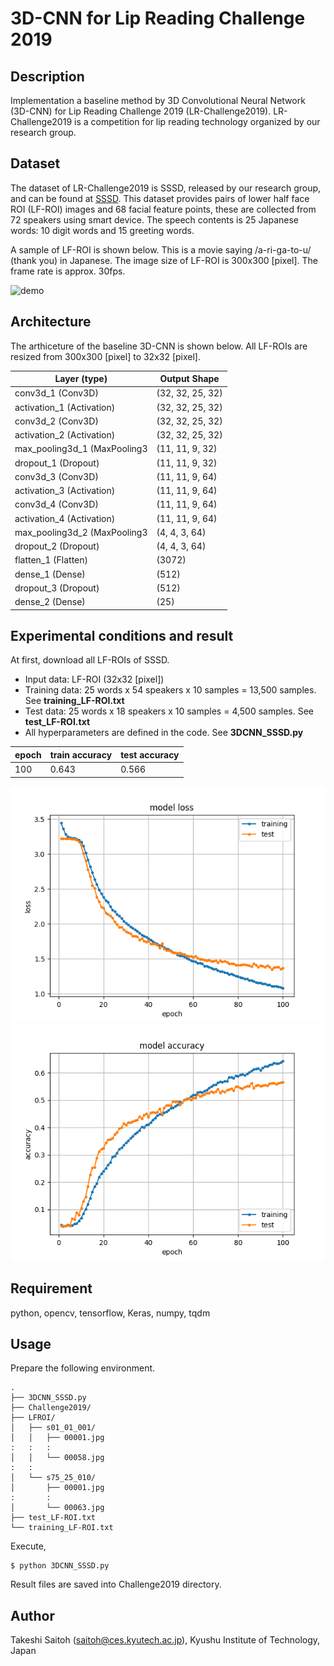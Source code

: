 3D-CNN for Lip Reading Challenge 2019
===

## Description

Implementation a baseline method by 3D Convolutional Neural Network (3D-CNN) for Lip Reading Challenge 2019 (LR-Challenge2019).
LR-Challenge2019 is a competition for lip reading technology organized by our research group.

## Dataset

The dataset of LR-Challenge2019 is SSSD, released by our research group, and can be found at [SSSD](http://www.slab.ces.kyutech.ac.jp/SSSD/index_en.html). This dataset provides pairs of lower half face ROI (LF-ROI) images and 68 facial feature points, these are collected from 72 speakers using smart device. The speech contents is 25 Japanese words: 10 digit words and 15 greeting words.

A sample of LF-ROI is shown below. This is a movie saying /a-ri-ga-to-u/ (thank you) in Japanese. The image size of LF-ROI is 300x300 [pixel]. The frame rate is approx. 30fps.

![demo](s010_011_007.gif)

## Architecture

The arthiceture of the baseline 3D-CNN is shown below. All LF-ROIs are resized from 300x300 [pixel] to 32x32 [pixel].

| Layer (type) | Output Shape |
----|----
|conv3d_1 (Conv3D)            | (32, 32, 25, 32) |
|activation_1 (Activation)    | (32, 32, 25, 32) |
|conv3d_2 (Conv3D)            | (32, 32, 25, 32) |
|activation_2 (Activation)    | (32, 32, 25, 32) |
|max_pooling3d_1 (MaxPooling3 | (11, 11, 9, 32)  |
|dropout_1 (Dropout)          | (11, 11, 9, 32)  |
|conv3d_3 (Conv3D)            | (11, 11, 9, 64)  |
|activation_3 (Activation)    | (11, 11, 9, 64)  |
|conv3d_4 (Conv3D)            | (11, 11, 9, 64)  |
|activation_4 (Activation)    | (11, 11, 9, 64)  |
|max_pooling3d_2 (MaxPooling3 | (4, 4, 3, 64)    |
|dropout_2 (Dropout)          | (4, 4, 3, 64)    |
|flatten_1 (Flatten)          | (3072)           |
|dense_1 (Dense)              | (512)            |
|dropout_3 (Dropout)          | (512)            |
|dense_2 (Dense)              | (25)             |

## Experimental conditions and result

At first, download all LF-ROIs of SSSD.

- Input data: LF-ROI (32x32 [pixel])
- Training data: 25 words x 54 speakers x 10 samples = 13,500 samples. See **training_LF-ROI.txt**
- Test data: 25 words x 18 speakers x 10 samples = 4,500 samples. See **test_LF-ROI.txt**
- All hyperparameters are defined in the code. See **3DCNN_SSSD.py**

|epoch|train accuracy|test accuracy|
----|----|----
|100|0.643|0.566|

![loss](graph_loss.png)
![accuracy](graph_accuracy.png)

## Requirement

python, opencv, tensorflow, Keras, numpy, tqdm

## Usage

Prepare the following environment.
~~~
.
├── 3DCNN_SSSD.py
├── Challenge2019/
├── LFROI/
│   ├── s01_01_001/
│   │   ├── 00001.jpg
:   :   :
│   │   └── 00058.jpg
:   :
│   └── s75_25_010/
│       ├── 00001.jpg
:       :
│       └── 00063.jpg
├── test_LF-ROI.txt
└── training_LF-ROI.txt
~~~

Execute,
~~~
$ python 3DCNN_SSSD.py
~~~

Result files are saved into Challenge2019 directory.

## Author

Takeshi Saitoh (saitoh@ces.kyutech.ac.jp), Kyushu Institute of Technology, Japan
